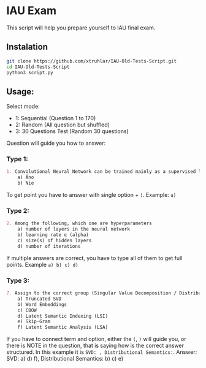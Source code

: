 # IAU Exam
This script will help you prepare yourself to IAU final exam.

## Instalation
```bash
git clone https://github.com/xtruhlar/IAU-Old-Tests-Script.git
cd IAU-Old-Tests-Script
python3 script.py
```

## Usage:
Select mode:
- 1: Sequential (Question 1 to 170)
- 2: Random (All question but shuffled)
- 3: 30 Questions Test (Random 30 questions)

Question will guide you how to answer:
### Type 1:
```md
1. Convolutional Neural Network can be trained mainly as a supervised learning.
	a) Áno
	b) Nie
```
To get point you have to answer with single option + `)`. Example: `a)`

### Type 2:
```md
2. Among the following, which one are hyperparameters
	a) number of layers in the neural network
	b) learning rate α (alpha)
	c) size(s) of hidden layers
	d) number of iterations
```
If multiple answers are correct, you have to type all of them to get full points. Example `a) b) c) d)`

### Type 3:
```md
7. Assign to the correct group (Singular Value Decomposition / Distributional Semantics): - SVD: , Distributional Semantics:
	a) Truncated SVD
	b) Word Embeddings 
	c) CBOW
	d) Latent Semantic Indexing (LSI)
	e) Skip-Gram
	f) Latent Semantic Analysis (LSA)
```
If you have to connect term and option, either the `(`, `)` will guide you, or there is NOTE in the question, that is saying how is the correct answer structured. In this example it is `SVD: , Distributional Semantics:`. Answer: SVD: a) d) f), Distributional Semantics: b) c) e)

